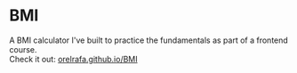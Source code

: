 # BMI
A BMI calculator I've built to practice the fundamentals as part of a frontend course. <br/>
Check it out: [orelrafa.github.io/BMI](https://orelrafa.github.io/BMI/)
